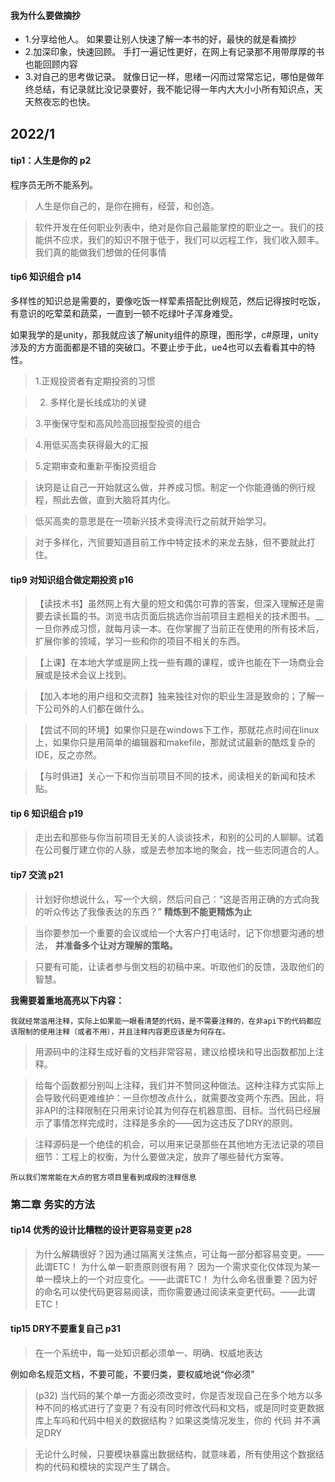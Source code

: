 #### 我为什么要做摘抄
 - 1.分享给他人。  如果要让别人快速了解一本书的好，最快的就是看摘抄
 - 2.加深印象，快速回顾。  手打一遍记性更好，在网上有记录那不用带厚厚的书也能回顾内容
 - 3.对自己的思考做记录。  就像日记一样，思绪一闪而过常常忘记，哪怕是做年终总结，有记录就比没记录要好，我不能记得一年内大大小小所有知识点，天天熬夜忘的也快。

## 2022/1

#### tip1：人生是你的  p2
程序员无所不能系列。

> 人生是你自己的，是你在拥有，经营，和创造。

> 软件开发在任何职业列表中，绝对是你自己最能掌控的职业之一。我们的技能供不应求，我们的知识不限于低于，我们可以远程工作，我们收入颇丰。我们真的能做我们想做的任何事情

#### tip6 知识组合 p14
多样性的知识总是需要的，要像吃饭一样荤素搭配比例规范，然后记得按时吃饭，有意识的吃荤菜和蔬菜，一直到一顿不吃绿叶子浑身难受。

如果我学的是unity，那我就应该了解unity组件的原理，图形学，c#原理，unity涉及的方方面面都是不错的突破口。不要止步于此，ue4也可以去看看其中的特性。
> 1.正规投资者有定期投资的习惯

> 2. 多样化是长线成功的关键

> 3.平衡保守型和高风险高回报型投资的组合

> 4.用低买高卖获得最大的汇报

> 5.定期审查和重新平衡投资组合 

> 诀窍是让自己一开始就这么做，并养成习惯。制定一个你能遵循的例行规程，照此去做，直到大脑将其内化。

> 低买高卖的意思是在一项新兴技术变得流行之前就开始学习。

> 对于多样化，汽贸要知道目前工作中特定技术的来龙去脉，但不要就此打住。

#### tip9 对知识组合做定期投资 p16

> 【读技术书】虽然网上有大量的短文和偶尔可靠的答案，但深入理解还是需要去读长篇的书。浏览书店页面后挑选你当前项目主题相关的技术图书。__一旦你养成习惯，就每月读一本。在你掌握了当前正在使用的所有技术后，扩展你爹的领域，学习一些和你的项目不相关的东西。

>【上课】在本地大学或是网上找一些有趣的课程，或许也能在下一场商业会展或是技术会议上找到。

> 【加入本地的用户组和交流群】独来独往对你的职业生涯是致命的；了解一下公司外的人们都在做什么。

> 【尝试不同的环境】如果你只是在windows下工作，那就花点时间在linux上，如果你只是用简单的编辑器和makefile，那就试试最新的酷炫复杂的IDE，反之亦然。

> 【与时俱进】关心一下和你当前项目不同的技术，阅读相关的新闻和技术贴。

#### tip 6 知识组合 p19
> 走出去和那些与你当前项目无关的人谈谈技术，和别的公司的人聊聊。试着在公司餐厅建立你的人脉，或是去参加本地的聚会，找一些志同道合的人。

#### tip7 交流 p21
> 计划好你想说什么，写一个大纲，然后问自己：“这是否用正确的方式向我的听众传达了我像表达的东西？” __精炼到不能更精炼为止__

> 当你要参加一个重要的会议或给一个大客户打电话时，记下你想要沟通的想法， __并准备多个让对方理解的策略。__

> 只要有可能，让读者参与倒文档的初稿中来。听取他们的反馈，汲取他们的智慧。

**我需要着重地高亮以下内容：**

```我就经常滥用注释，实际上如果能一眼看清楚的代码，是不需要注释的，在非api下的代码都应该限制的使用注释（或者不用），并且注释内容更应该是为何存在。```

> 用源码中的注释生成好看的文档非常容易，建议给模块和导出函数都加上注释。

> 给每个函数都分别叫上注释，我们并不赞同这种做法。这种注释方式实际上会导致代码更难维护：一旦你想改点什么，就需要改变两个东西。因此，将非API的注释限制在只用来讨论其为何存在机器意图、目标。当代码已经展示了事情怎样完成时，注释是多余的——因为这违反了DRY的原则。

> 注释源码是一个绝佳的机会，可以用来记录那些在其他地方无法记录的项目细节：工程上的权衡，为什么要做决定，放弃了哪些替代方案等。

```所以我们常常能在大点的官方项目里看到成段的注释信息```

### 第二章 务实的方法
#### tip14 优秀的设计比糟糕的设计更容易变更 p28
> 为什么解耦很好？因为通过隔离关注焦点，可让每一部分都容易变更。——此谓ETC！
> 为什么单一职责原则很有用？ 因为一个需求变化仅体现为某一单一模块上的一个对应变化。——此谓ETC！
> 为什么命名很重要？因为好的命名可以使代码更容易阅读，而你需要通过阅读来变更代码。——此谓ETC！

#### tip15 DRY不要重复自己 p31
> 在一个系统中，每一处知识都必须单一、明确、权威地表达

例如命名规范文档，不要可能，不要归类，要权威地说“你必须”

> (p32) 当代码的某个单一方面必须改变时，你是否发现自己在多个地方以多种不同的格式进行了变更？有没有同时修改代码和文档，或是同时变更数据库上车吗和代码中相关的数据结构？如果这类情况发生，你的 代码
> 并不满足DRY

> 无论什么时候，只要模块暴露出数据结构，就意味着，所有使用这个数据结构的代码和模块的实现产生了耦合。
> 
